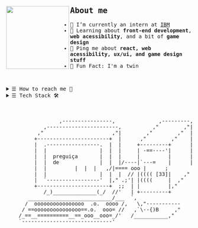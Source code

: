 <img width="170px" align="left" src="https://user-images.githubusercontent.com/78867705/163468239-c9ca2c8b-0bc5-4881-bd23-bcf6dac34b0b.gif" />
 
<samp>
  <h2>About me</h2>
  <ul>
  <li>🔭 I’m currently an intern at <a href="https://www.ibm.com/">IBM</a></li>
  <li>🧐 Learning about <strong>front-end development</strong>, <strong>web acessibility</strong>, and a bit of <strong>game design</strong></li>
  <li>💬 Ping me about <strong>react, web acessibility, ux/ui, and game design stuff</strong></li>
  <li>🎉 Fun Fact: I'm a twin</li>
  </ul>
 
 <br/>
 <br/>
 <details>
 <summary><samp>&#9776;</samp> How to reach me 🔗 </i> </summary>
 <br/>  

 - 💼 [Linkedin](https://www.linkedin.com/in/gabriela-correa-da-silva-lima/)
 -  [Twitter](https://twitter.com/gabrielac_lima)
 </details>
 
  <details>
 <summary><samp>&#9776;</samp> Tech Stack 🛠️ </i> </summary>
 <br/>  
 
      ⚛️ React/Next.js (Beginner)
      📦 Node.JS (Beginner)
      🐍 Python (Beginner)
      
     
      
 </details>
</samp>

<br/>

<pre>

                 ,----------------,              ,---------,
            ,-----------------------,          ,"        ,"|
          ,"                      ,"|        ,"        ,"  |
         +-----------------------+  |      ,"        ,"    |
         |  .-----------------.  |  |     +---------+      |
         |  |                 |  |  |     | -==----'|      |
         |  |  preguiça       |  |  |     |         |      |
         |  |  de             |  |  |/----|`---=    |      |
         |  |  <codar/>       |  |  |   ,/|==== ooo |      ;
         |  |                 |  |  |  // |(((( [33]|    ,"
         |  `-----------------'  |," .;'| |((((     |  ,"
         +-----------------------+  ;;  | |         |,"    
            /_)______________(_/  //'   | +---------+
       ___________________________/___  `,
      /  oooooooooooooooo  .o.  oooo /,   \,"-----------
     / ==ooooooooooooooo==.o.  ooo= //   ,`\--{)B     ,"
    /_==__==========__==_ooo__ooo=_/'   /___________,"
    `-----------------------------'
</pre>
